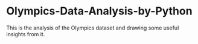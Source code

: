 # Olympics-Data-Analysis-by-Python
This is the analysis of the Olympics dataset and drawing some useful insights from it.
